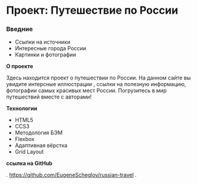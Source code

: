 # Проект: Путешествие по России

### Введние
* Ссылки на источники
* Интересные города России
* Картинки и фотографии

**О проекте**

Здесь находится проект о путешествии по России. 
На данном сайте вы увидите интерсные иллюстрации , ссылки на полезную информацию, фотографии самых красивых мест России.
Погрузитесь в мир путешествий вместе с авторами!

**Технологии**

* HTML5
* CCS3
* Методология БЭМ
* Flexbox
* Адаптивная вёрстка
* Grid Layout


**ссылка на GitHub**

*.* https://github.com/EugeneScheglov/russian-travel *.*


